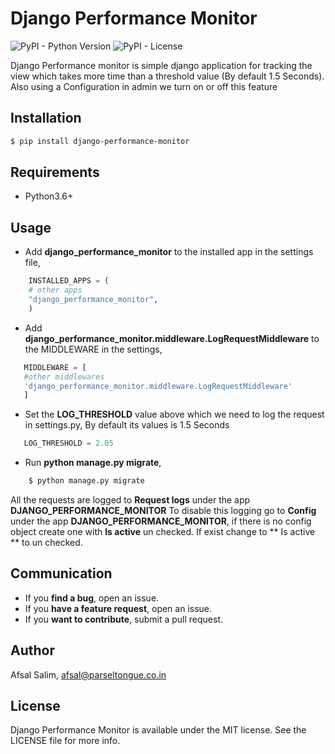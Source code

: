 # Django Performance Monitor

![PyPI - Python Version](https://img.shields.io/pypi/pyversions/django-performance-monitor) ![PyPI - License](https://img.shields.io/pypi/l/django-performance-monitor)

 Django Performance monitor is simple django application for tracking the view which takes
 more time than a threshold value (By default 1.5 Seconds). Also using a Configuration in 
 admin we turn on or off this feature

## Installation

```bash
$ pip install django-performance-monitor
```

## Requirements
 - Python3.6+

## Usage

 - Add **django_performance_monitor** to the installed app in the settings file, 

```python
    INSTALLED_APPS = (
    # other apps
    "django_performance_monitor",
    )
```
 - Add **django_performance_monitor.middleware.LogRequestMiddleware** to the MIDDLEWARE in the settings,
 ```python
    MIDDLEWARE = [
    #other middlewares
    'django_performance_monitor.middleware.LogRequestMiddleware'
    ]
 
 ```
 - Set the **LOG_THRESHOLD** value above which we need to log the request in settings.py, By default its values is 1.5 Seconds
 ```python
    LOG_THRESHOLD = 2.05
 ```

 - Run **python manage.py migrate**, 
```bash
    $ python manage.py migrate 
```
 All the requests are logged to **Request logs** under the app **DJANGO_PERFORMANCE_MONITOR**
 To disable this logging go to **Config** under the app **DJANGO_PERFORMANCE_MONITOR**, if there is no config object
 create one with **Is active** un checked. If exist change to ** Is active ** to un checked.

## Communication
- If you **find a bug**, open an issue.
- If you **have a feature request**, open an issue.
- If you **want to contribute**, submit a pull request.

## Author

Afsal Salim, afsal@parseltongue.co.in

## License

Django Performance Monitor is available under the MIT license. See the LICENSE file for more info.
